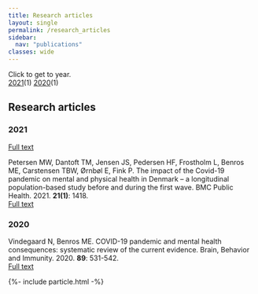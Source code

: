 ```yaml
---
title: Research articles
layout: single
permalink: /research_articles
sidebar:
  nav: "publications"
classes: wide
---
```

Click to get to year.  
[2021](#2021)(1) [2020](#2020)(1)
## Research articles

### 2021

[Full text](https://doi.org/10.1016/s2215-0366(21)00232-7)  <span class="__dimensions_badge_embed__" data-doi="	10.1016/s2215-0366(21)00232-7" data-style="small_rectangle"></span>

Petersen MW, Dantoft TM, Jensen JS, Pedersen HF, Frostholm L, Benros ME, Carstensen TBW, Ørnbøl E, Fink P. The impact of the Covid-19 pandemic on mental and physical health in Denmark – a longitudinal population-based study before and during the first wave. BMC Public Health. 2021. **21(1)**: 1418.  
[Full text](https://doi.org/10.1186/s12889-021-11472-7)  <span class="__dimensions_badge_embed__" data-doi="10.1186/s12889-021-11472-7" data-style="small_rectangle"></span>

### 2020 
Vindegaard N, Benros ME. COVID-19 pandemic and mental health consequences: systematic review of the current evidence. Brain, Behavior and Immunity. 2020. **89**: 531-542.  
[Full text](https://doi.org/10.1016/j.bbi.2020.05.048)  <span class="__dimensions_badge_embed__" data-doi="	10.1016/j.bbi.2020.05.048" data-style="small_rectangle"></span>








<script async src="https://badge.dimensions.ai/badge.js" charset="utf-8"></script>
{%- include particle.html -%}
<script>   
      particlesJS.load('particles-js', '/Page/assets/particlesjs.json', function() {
        console.log('callback - particles.js config loaded');
      })
      particlesJS.load('particles-js1', '/Page/assets/particlesjs.json', function() {
       console.log('callback - particles.js config loaded');
      })
</script>
<div class="imageright" id="particles-js"></div>
<div id="particles-js1" class="imageleft"></div>   